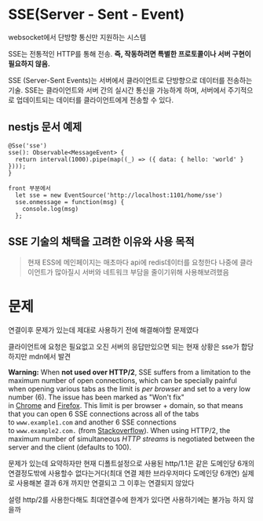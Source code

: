 # SSE(Server - Sent - Event)

websocket에서 단방향 통신만 지원하는 시스템

SSE는 전통적인 HTTP를 통해 전송. **즉, 작동하려면 특별한 프로토콜이나 서버 구현이 필요하지 않음.**

SSE (Server-Sent Events)는 서버에서 클라이언트로 단방향으로 데이터를 전송하는 기술. SSE는 클라이언트와 서버 간의 실시간 통신을 가능하게 하며, 서버에서 주기적으로 업데이트되는 데이터를 클라이언트에게 전송할 수 있다.

## nestjs 문서 예제

```
@Sse('sse')
sse(): Observable<MessageEvent> {
  return interval(1000).pipe(map((_) => ({ data: { hello: 'world' } })));
}
```

```
front 부분에서
  let sse = new EventSource('http://localhost:1101/home/sse')
  sse.onmessage = function(msg) {
    console.log(msg)
  };
```

## SSE 기술의 채택을 고려한 이유와 사용 목적

> 현재 ESS에 메인페이지는 매초마다 api에 redis데이터를 요청한다 나중에 클라이언트가 많아질시 서버와 네트워크 부담을 줄이기위해 사용해보려했음

# 문제

연결이후 문제가 있는데 제대로 사용하기 전에 해결해야할 문제였다 

클라이언트에 요청은 필요없고 오진 서버의 응답만있으면 되는 현재 상황은 sse가 합당하지만 mdn에서 발견

**Warning:** When **not used over HTTP/2**, SSE suffers from a limitation to the maximum number of open connections, which can be specially painful when opening various tabs as the limit is *per browser* and set to a very low number (6). The issue has been marked as "Won't fix" in [Chrome](https://crbug.com/275955) and [Firefox](https://bugzil.la/906896). This limit is per browser + domain, so that means that you can open 6 SSE connections across all of the tabs to `www.example1.com` and another 6 SSE connections to `www.example2.com.` (from [Stackoverflow](https://stackoverflow.com/questions/5195452/websockets-vs-server-sent-events-eventsource/5326159)). When using HTTP/2, the maximum number of simultaneous *HTTP streams* is negotiated between the server and the client (defaults to 100).

문제가 있는데 요약하자만 현재 디폴트설정으로 사용된 http/1.1은 같은 도메인당 6개의 연결정도밖에 사용할수 없다는거다(최대 연결 제한 브라우저마다 도메인당 6개연)  실제로 사용해본 결과 6개 까지만 연결되고 그 이후는 연결되지 않았다 

설령 http/2를 사용한다해도 최대연결수에 한계가 있다면 사용하기에는 불가능 하지 않을까
